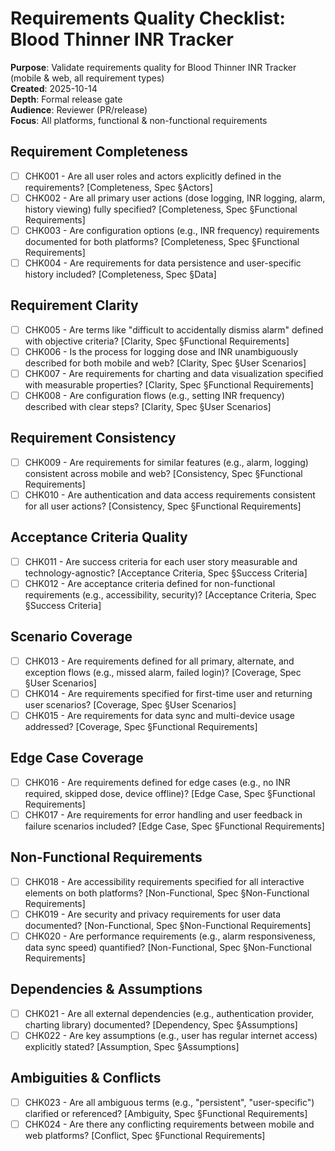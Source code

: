 # Requirements Quality Checklist: Blood Thinner INR Tracker

**Purpose**: Validate requirements quality for Blood Thinner INR Tracker (mobile & web, all requirement types)  
**Created**: 2025-10-14  
**Depth**: Formal release gate  
**Audience**: Reviewer (PR/release)  
**Focus**: All platforms, functional & non-functional requirements

## Requirement Completeness

- [ ] CHK001 - Are all user roles and actors explicitly defined in the requirements? [Completeness, Spec §Actors]
- [ ] CHK002 - Are all primary user actions (dose logging, INR logging, alarm, history viewing) fully specified? [Completeness, Spec §Functional Requirements]
- [ ] CHK003 - Are configuration options (e.g., INR frequency) requirements documented for both platforms? [Completeness, Spec §Functional Requirements]
- [ ] CHK004 - Are requirements for data persistence and user-specific history included? [Completeness, Spec §Data]

## Requirement Clarity

- [ ] CHK005 - Are terms like "difficult to accidentally dismiss alarm" defined with objective criteria? [Clarity, Spec §Functional Requirements]
- [ ] CHK006 - Is the process for logging dose and INR unambiguously described for both mobile and web? [Clarity, Spec §User Scenarios]
- [ ] CHK007 - Are requirements for charting and data visualization specified with measurable properties? [Clarity, Spec §Functional Requirements]
- [ ] CHK008 - Are configuration flows (e.g., setting INR frequency) described with clear steps? [Clarity, Spec §User Scenarios]

## Requirement Consistency

- [ ] CHK009 - Are requirements for similar features (e.g., alarm, logging) consistent across mobile and web? [Consistency, Spec §Functional Requirements]
- [ ] CHK010 - Are authentication and data access requirements consistent for all user actions? [Consistency, Spec §Functional Requirements]

## Acceptance Criteria Quality

- [ ] CHK011 - Are success criteria for each user story measurable and technology-agnostic? [Acceptance Criteria, Spec §Success Criteria]
- [ ] CHK012 - Are acceptance criteria defined for non-functional requirements (e.g., accessibility, security)? [Acceptance Criteria, Spec §Success Criteria]

## Scenario Coverage

- [ ] CHK013 - Are requirements defined for all primary, alternate, and exception flows (e.g., missed alarm, failed login)? [Coverage, Spec §User Scenarios]
- [ ] CHK014 - Are requirements specified for first-time user and returning user scenarios? [Coverage, Spec §User Scenarios]
- [ ] CHK015 - Are requirements for data sync and multi-device usage addressed? [Coverage, Spec §Functional Requirements]

## Edge Case Coverage

- [ ] CHK016 - Are requirements defined for edge cases (e.g., no INR required, skipped dose, device offline)? [Edge Case, Spec §Functional Requirements]
- [ ] CHK017 - Are requirements for error handling and user feedback in failure scenarios included? [Edge Case, Spec §Functional Requirements]

## Non-Functional Requirements

- [ ] CHK018 - Are accessibility requirements specified for all interactive elements on both platforms? [Non-Functional, Spec §Non-Functional Requirements]
- [ ] CHK019 - Are security and privacy requirements for user data documented? [Non-Functional, Spec §Non-Functional Requirements]
- [ ] CHK020 - Are performance requirements (e.g., alarm responsiveness, data sync speed) quantified? [Non-Functional, Spec §Non-Functional Requirements]

## Dependencies & Assumptions

- [ ] CHK021 - Are all external dependencies (e.g., authentication provider, charting library) documented? [Dependency, Spec §Assumptions]
- [ ] CHK022 - Are key assumptions (e.g., user has regular internet access) explicitly stated? [Assumption, Spec §Assumptions]

## Ambiguities & Conflicts

- [ ] CHK023 - Are all ambiguous terms (e.g., "persistent", "user-specific") clarified or referenced? [Ambiguity, Spec §Functional Requirements]
- [ ] CHK024 - Are there any conflicting requirements between mobile and web platforms? [Conflict, Spec §Functional Requirements]